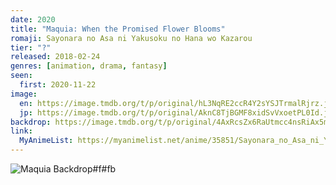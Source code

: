 ```yaml
---
date: 2020
title: "Maquia: When the Promised Flower Blooms"
romaji: Sayonara no Asa ni Yakusoku no Hana wo Kazarou
tier: "?"
released: 2018-02-24
genres: [animation, drama, fantasy]
seen:
  first: 2020-11-22
image:
  en: https://image.tmdb.org/t/p/original/hL3NqRE2ccR4Y2sYSJTrmalRjrz.jpg
  jp: https://image.tmdb.org/t/p/original/AknC8TjBGMF8xidSvVxoetPL0Id.jpg
backdrop: https://image.tmdb.org/t/p/original/4AxRcsZx6RaUtmcc4nsRiAx5mWW.jpg
link:
  MyAnimeList: https://myanimelist.net/anime/35851/Sayonara_no_Asa_ni_Yakusoku_no_Hana_wo_Kazarou
---
```


![Maquia Backdrop#f#fb](https://image.tmdb.org/t/p/original/yjfwNSDljAKsuHwwE34xjlY3tQj.jpg "Source: TMDB")

